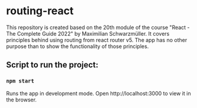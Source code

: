 # routing-react
This repository is created based on the 20th module of the course "React - The Complete Guide 2022" by Maximilian Schwarzmüller. It covers principles behind using routing from react router v5. The app has no other purpose than to show the functionality of those principles.

## Script to run the project:

### `npm start`

Runs the app in development mode.
Open http://localhost:3000 to view it in the browser.
